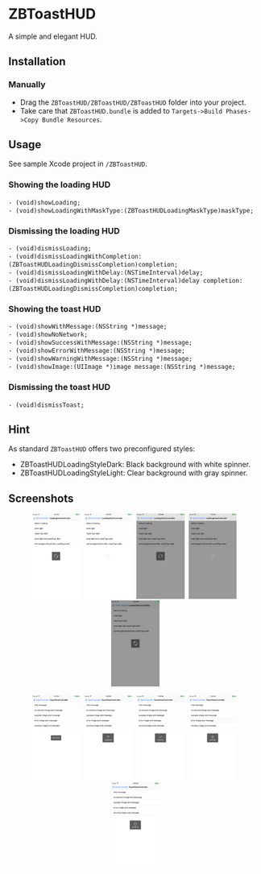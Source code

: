 # ZBToastHUD

A simple and elegant HUD.

## Installation

### Manually

* Drag the `ZBToastHUD/ZBToastHUD/ZBToastHUD` folder into your project.
* Take care that `ZBToastHUD.bundle` is added to `Targets->Build Phases->Copy Bundle Resources`.

## Usage

See sample Xcode project in `/ZBToastHUD`.

### Showing the loading HUD

```
- (void)showLoading;
- (void)showLoadingWithMaskType:(ZBToastHUDLoadingMaskType)maskType;
```

### Dismissing the loading HUD

```
- (void)dismissLoading;
- (void)dismissLoadingWithCompletion:(ZBToastHUDLoadingDismissCompletion)completion;
- (void)dismissLoadingWithDelay:(NSTimeInterval)delay;
- (void)dismissLoadingWithDelay:(NSTimeInterval)delay completion:(ZBToastHUDLoadingDismissCompletion)completion;
```

### Showing the toast HUD

```
- (void)showWithMessage:(NSString *)message;
- (void)showNoNetwork;                                          
- (void)showSuccessWithMessage:(NSString *)message;         
- (void)showErrorWithMessage:(NSString *)message;           
- (void)showWarningWithMessage:(NSString *)message;             
- (void)showImage:(UIImage *)image message:(NSString *)message; 
```

### Dismissing the toast HUD

```
- (void)dismissToast;
```

## Hint

As standard `ZBToastHUD` offers two preconfigured styles:

* ZBToastHUDLoadingStyleDark: Black background with white spinner.
* ZBToastHUDLoadingStyleLight: Clear background with gray spinner.

## Screenshots

<p align="center">
<img src="Screenshots/0.png" width="19%">&nbsp;
<img src="Screenshots/1.png" width="19%">&nbsp;
<img src="Screenshots/2.png" width="19%">&nbsp;
<img src="Screenshots/3.png" width="19%">&nbsp;
<img src="Screenshots/4.png" width="19%">
</p>

<p align="center">
<img src="Screenshots/5.png" width="19%">&nbsp;
<img src="Screenshots/6.png" width="19%">&nbsp;
<img src="Screenshots/7.png" width="19%">&nbsp;
<img src="Screenshots/8.png" width="19%">&nbsp;
<img src="Screenshots/9.png" width="19%">
</p>


